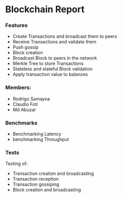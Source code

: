 # Blockchain Report

### Features

- Create Transactions and broadcast them to peers
- Receive Transactions and validate them
- Push gossip
- Block creation
- Broadcast Block to peers in the network
- Merkle Tree to store Transactions
- Stateless and stateful Block validation
- Apply transaction value to balances

### Members:

- Rodrigo Samayoa
- Claudio Foti
- Md Abuzar

### Benchmarks
 - Benchmarking Latency
 - benchmarking Throughput

### Tests

Testing of:
- Transaction creation and broadcasting
- Transaction reception
- Transaction gossiping
- Block creation and broadcasting